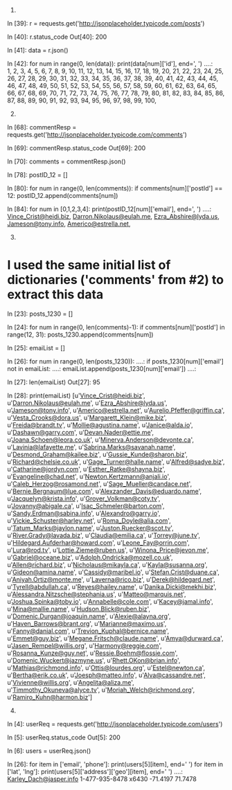 1.
In [39]: r = requests.get('http://jsonplaceholder.typicode.com/posts')

In [40]: r.status_code
Out[40]: 200

In [41]: data = r.json()

In [42]: for num in range(0, len(data)):
    print(data[num]['id'], end=', ')
   ....:     
1, 2, 3, 4, 5, 6, 7, 8, 9, 10, 11, 12, 13, 14, 15, 16, 17, 18, 19, 20, 21, 22, 23, 24, 25, 26, 27, 28, 29, 30, 31, 32, 33, 34, 35, 36, 37, 38, 39, 40, 41, 42, 43, 44, 45, 46, 47, 48, 49, 50, 51, 52, 53, 54, 55, 56, 57, 58, 59, 60, 61, 62, 63, 64, 65, 66, 67, 68, 69, 70, 71, 72, 73, 74, 75, 76, 77, 78, 79, 80, 81, 82, 83, 84, 85, 86, 87, 88, 89, 90, 91, 92, 93, 94, 95, 96, 97, 98, 99, 100,


2.
In [68]: commentResp = requests.get('http://jsonplaceholder.typicode.com/comments')

In [69]: commentResp.status_code
Out[69]: 200

In [70]: comments = commentResp.json()

In [78]: postID_12 = []

In [80]: for num in range(0, len(comments)):
    if comments[num]['postId'] == 12:
        postID_12.append(comments[num])

In [84]: for num in [0,1,2,3,4]:
    print(postID_12[num]['email'], end=', ')
   ....:     
Vince_Crist@heidi.biz, Darron.Nikolaus@eulah.me, Ezra_Abshire@lyda.us, Jameson@tony.info, Americo@estrella.net,


3.
# I used the same initial list of dictionaries ('comments' from #2) to extract this data

In [23]: posts_1230 = []

In [24]: for num in range(0, len(comments)-1):
    if comments[num]['postId'] in range(12, 31):
        posts_1230.append(comments[num])

In [25]: emaiList = []

In [26]: for num in range(0, len(posts_1230)):
   ....:     if posts_1230[num]['email'] not in emaiList:
   ....:         emaiList.append(posts_1230[num]['email'])
   ....:         

In [27]: len(emaiList)
Out[27]: 95

In [28]: print(emaiList)
[u'Vince_Crist@heidi.biz', u'Darron.Nikolaus@eulah.me', u'Ezra_Abshire@lyda.us', u'Jameson@tony.info', u'Americo@estrella.net', u'Aurelio.Pfeffer@griffin.ca', u'Vesta_Crooks@dora.us', u'Margarett_Klein@mike.biz', u'Freida@brandt.tv', u'Mollie@agustina.name', u'Janice@alda.io', u'Dashawn@garry.com', u'Devan.Nader@ettie.me', u'Joana.Schoen@leora.co.uk', u'Minerva.Anderson@devonte.ca', u'Lavinia@lafayette.me', u'Sabrina.Marks@savanah.name', u'Desmond_Graham@kailee.biz', u'Gussie_Kunde@sharon.biz', u'Richard@chelsie.co.uk', u'Gage_Turner@halle.name', u'Alfred@sadye.biz', u'Catharine@jordyn.com', u'Esther_Ratke@shayna.biz', u'Evangeline@chad.net', u'Newton.Kertzmann@anjali.io', u'Caleb_Herzog@rosamond.net', u'Sage_Mueller@candace.net', u'Bernie.Bergnaum@lue.com', u'Alexzander_Davis@eduardo.name', u'Jacquelyn@krista.info', u'Grover_Volkman@coty.tv', u'Jovanny@abigale.ca', u'Isac_Schmeler@barton.com', u'Sandy.Erdman@sabina.info', u'Alexandro@garry.io', u'Vickie_Schuster@harley.net', u'Roma_Doyle@alia.com', u'Tatum_Marks@jaylon.name', u'Juston.Ruecker@scot.tv', u'River.Grady@lavada.biz', u'Claudia@emilia.ca', u'Torrey@june.tv', u'Hildegard.Aufderhar@howard.com', u'Leone_Fay@orrin.com', u'Lura@rod.tv', u'Lottie.Zieme@ruben.us', u'Winona_Price@jevon.me', u'Gabriel@oceane.biz', u'Adolph.Ondricka@mozell.co.uk', u'Allen@richard.biz', u'Nicholaus@mikayla.ca', u'Kayla@susanna.org', u'Gideon@amina.name', u'Cassidy@maribel.io', u'Stefan.Crist@duane.ca', u'Aniyah.Ortiz@monte.me', u'Laverna@rico.biz', u'Derek@hildegard.net', u'Tyrell@abdullah.ca', u'Reyes@hailey.name', u'Danika.Dicki@mekhi.biz', u'Alessandra.Nitzsche@stephania.us', u'Matteo@marquis.net', u'Joshua.Spinka@toby.io', u'Annabelle@cole.com', u'Kacey@jamal.info', u'Mina@mallie.name', u'Hudson.Blick@ruben.biz', u'Domenic.Durgan@joaquin.name', u'Alexie@alayna.org', u'Haven_Barrows@brant.org', u'Marianne@maximo.us', u'Fanny@danial.com', u'Trevion_Kuphal@bernice.name', u'Emmet@guy.biz', u'Megane.Fritsch@claude.name', u'Amya@durward.ca', u'Jasen_Rempel@willis.org', u'Harmony@reggie.com', u'Rosanna_Kunze@guy.net', u'Ressie.Boehm@flossie.com', u'Domenic.Wuckert@jazmyne.us', u'Rhett.OKon@brian.info', u'Mathias@richmond.info', u'Ottis@lourdes.org', u'Estel@newton.ca', u'Bertha@erik.co.uk', u'Joesph@matteo.info', u'Alva@cassandre.net', u'Vivienne@willis.org', u'Angelita@aliza.me', u'Timmothy_Okuneva@alyce.tv', u'Moriah_Welch@richmond.org', u'Ramiro_Kuhn@harmon.biz']

4.
In [4]: userReq = requests.get('http://jsonplaceholder.typicode.com/users')

In [5]: userReq.status_code
Out[5]: 200

In [6]: users = userReq.json()

In [26]: for item in ['email', 'phone']:
    print(users[5][item], end=' ')
for item in ['lat', 'lng']:
    print(users[5]['address']['geo'][item], end=' ')
   ....:     
Karley_Dach@jasper.info 1-477-935-8478 x6430 -71.4197 71.7478
